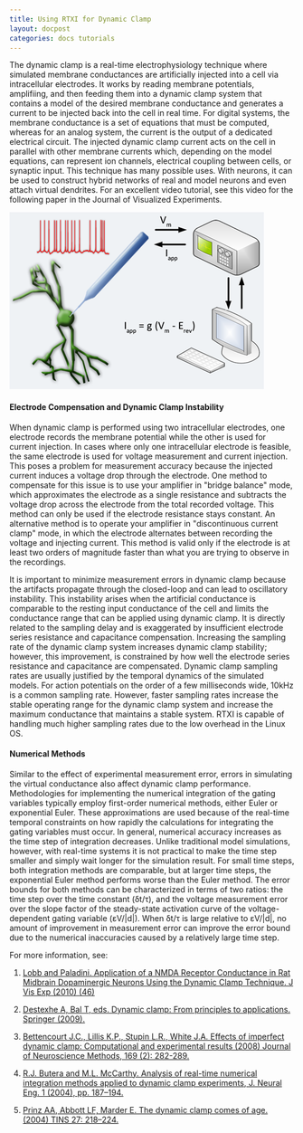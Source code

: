 ```yaml
---
title: Using RTXI for Dynamic Clamp
layout: docpost
categories: docs tutorials
---
```

The dynamic clamp is a real-time electrophysiology technique where simulated membrane conductances are artificially injected into a cell via intracellular electrodes. It works by reading membrane potentials, amplifiing, and then feeding them into a dynamic clamp system that contains a model of the desired membrane conductance and generates a current to be injected back into the cell in real time. For digital systems, the membrane conductance is a set of equations that must be computed, whereas for an analog system, the current is the output of a dedicated electrical circuit. The injected dynamic clamp current acts on the cell in parallel with other membrane currents which, depending on the model equations, can represent ion channels, electrical coupling between cells, or synaptic input. This technique has many possible uses. With neurons, it can be used to construct hybrid networks of real and model neurons and even attach virtual dendrites. For an excellent video tutorial, see this video for the following paper in the Journal of Visualized Experiments.  

![Dynamic Clamp Figure](/assets/img/dclamp.png)  

#### Electrode Compensation and Dynamic Clamp Instability  
When dynamic clamp is performed using two intracellular electrodes, one electrode records the membrane potential while the other is used for current injection. In cases where only one intracellular electrode is feasible, the same electrode is used for voltage measurement and current injection. This poses a problem for measurement accuracy because the injected current induces a voltage drop through the electrode. One method to compensate for this issue is to use your amplifier in "bridge balance" mode, which approximates the electrode as a single resistance and subtracts the voltage drop across the electrode from the total recorded voltage. This method can only be used if the electrode resistance stays constant. An alternative method is to operate your amplifier in "discontinuous current clamp" mode, in which the electrode alternates between recording the voltage and injecting current. This method is valid only if the electrode is at least two orders of magnitude faster than what you are trying to observe in the recordings.  

It is important to minimize measurement errors in dynamic clamp because the artifacts propagate through the closed-loop and can lead to oscillatory instability. This instability arises when the artificial conductance is comparable to the resting input conductance of the cell and limits the conductance range that can be applied using dynamic clamp. It is directly related to the sampling delay and is exaggerated by insufficient electrode series resistance and capacitance compensation. Increasing the sampling rate of the dynamic clamp system increases dynamic clamp stability; however, this improvement, is constrained by how well the electrode series resistance and capacitance are compensated. Dynamic clamp sampling rates are usually justified by the temporal dynamics of the simulated models. For action potentials on the order of a few milliseconds wide, 10kHz is a common sampling rate. However, faster sampling rates increase the stable operating range for the dynamic clamp system and increase the maximum conductance that maintains a stable system. RTXI is capable of handling much higher sampling rates due to the low overhead in the Linux OS.  

#### Numerical Methods  
Similar to the effect of experimental measurement error, errors in simulating the virtual conductance also affect dynamic clamp performance. Methodologies for implementing the numerical integration of the gating variables typically employ first-order numerical methods, either Euler or exponential Euler. These approximations are used because of the real-time temporal constraints on how rapidly the calculations for integrating the gating variables must occur. In general, numerical accuracy increases as the time step of integration decreases. Unlike traditional model simulations, however, with real-time systems it is not practical to make the time step smaller and simply wait longer for the simulation result. For small time steps, both integration methods are comparable, but at larger time steps, the exponential Euler method performs worse than the Euler method. The error bounds for both methods can be characterized in terms of two ratios: the time step over the time constant (δt/τ), and the voltage measurement error over the slope factor of the steady-state activation curve of the voltage-dependent gating variable (εV/|d|). When δt/τ is large relative to εV/|d|, no amount of improvement in measurement error can improve the error bound due to the numerical inaccuracies caused by a relatively large time step.  

For more information, see:   

1. [Lobb and Paladini. Application of a NMDA Receptor Conductance in Rat Midbrain Dopaminergic Neurons Using the Dynamic Clamp Technique. J Vis Exp (2010) (46)](http://dx.doi.org/10.3791/2275)   

2. [Destexhe A, Bal T, eds. Dynamic clamp: From principles to applications. Springer (2009).](http://www.springer.com/biomed/neuroscience/book/978-0-387-89278-8)  

3. [Bettencourt J.C., Lillis K.P., Stupin L.R., White J.A. Effects of imperfect dynamic clamp: Computational and experimental results (2008) Journal of Neuroscience Methods, 169 (2): 282-289.](http://dx.doi.org/10.1016/j.jneumeth.2007.10.009)  

4. [R.J. Butera and M.L. McCarthy. Analysis of real-time numerical integration methods applied to dynamic clamp experiments, J. Neural Eng. 1 (2004), pp. 187–194.](http://dx.doi.org/10.1088/1741-2560%2F1%2F4%2F001)  

5. [Prinz AA, Abbott LF, Marder E. The dynamic clamp comes of age. (2004) TINS 27: 218–224.](http://dx.doi.org/10.1016/j.tins.2004.02.004)  
